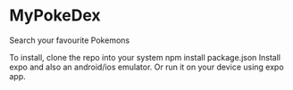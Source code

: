 # MyPokeDex
Search your favourite Pokemons

To install, clone the repo into your system
npm install package.json
Install expo and also an android/ios emulator.
Or run it on your device using expo app.
